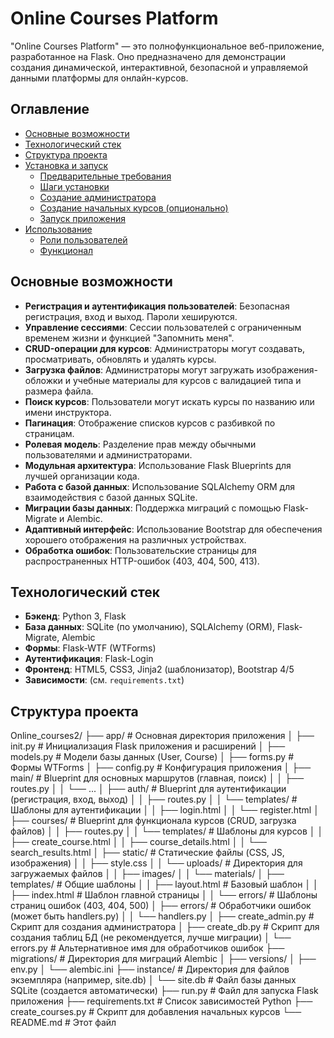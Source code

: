# Online Courses Platform

"Online Courses Platform" — это полнофункциональное веб-приложение, разработанное на Flask. Оно предназначено для демонстрации создания динамической, интерактивной, безопасной и управляемой данными платформы для онлайн-курсов.

## Оглавление

- [Основные возможности](#основные-возможности)
- [Технологический стек](#технологический-стек)
- [Структура проекта](#структура-проекта)
- [Установка и запуск](#установка-и-запуск)
  - [Предварительные требования](#предварительные-требования)
  - [Шаги установки](#шаги-установки)
  - [Создание администратора](#создание-администратора)
  - [Создание начальных курсов (опционально)](#создание-начальных-курсов-опционально)
  - [Запуск приложения](#запуск-приложения)
- [Использование](#использование)
  - [Роли пользователей](#роли-пользователей)
  - [Функционал](#функционал)

## Основные возможности

* **Регистрация и аутентификация пользователей**: Безопасная регистрация, вход и выход. Пароли хешируются.
* **Управление сессиями**: Сессии пользователей с ограниченным временем жизни и функцией "Запомнить меня".
* **CRUD-операции для курсов**: Администраторы могут создавать, просматривать, обновлять и удалять курсы.
* **Загрузка файлов**: Администраторы могут загружать изображения-обложки и учебные материалы для курсов с валидацией типа и размера файла.
* **Поиск курсов**: Пользователи могут искать курсы по названию или имени инструктора.
* **Пагинация**: Отображение списков курсов с разбивкой по страницам.
* **Ролевая модель**: Разделение прав между обычными пользователями и администраторами.
* **Модульная архитектура**: Использование Flask Blueprints для лучшей организации кода.
* **Работа с базой данных**: Использование SQLAlchemy ORM для взаимодействия с базой данных SQLite.
* **Миграции базы данных**: Поддержка миграций с помощью Flask-Migrate и Alembic.
* **Адаптивный интерфейс**: Использование Bootstrap для обеспечения хорошего отображения на различных устройствах.
* **Обработка ошибок**: Пользовательские страницы для распространенных HTTP-ошибок (403, 404, 500, 413).

## Технологический стек

* **Бэкенд**: Python 3, Flask
* **База данных**: SQLite (по умолчанию), SQLAlchemy (ORM), Flask-Migrate, Alembic
* **Формы**: Flask-WTF (WTForms)
* **Аутентификация**: Flask-Login
* **Фронтенд**: HTML5, CSS3, Jinja2 (шаблонизатор), Bootstrap 4/5
* **Зависимости**: (см. `requirements.txt`)

## Структура проекта

Online_courses2/
├── app/                        # Основная директория приложения
│   ├── init.py             # Инициализация Flask приложения и расширений
│   ├── models.py               # Модели базы данных (User, Course)
│   ├── forms.py                # Формы WTForms
│   ├── config.py               # Конфигурация приложения
│   ├── main/                   # Blueprint для основных маршрутов (главная, поиск)
│   │   ├── routes.py
│   │   └── ...
│   ├── auth/                   # Blueprint для аутентификации (регистрация, вход, выход)
│   │   ├── routes.py
│   │   └── templates/          # Шаблоны для аутентификации
│   │       ├── login.html
│   │       └── register.html
│   ├── courses/                # Blueprint для функционала курсов (CRUD, загрузка файлов)
│   │   ├── routes.py
│   │   └── templates/          # Шаблоны для курсов
│   │       ├── create_course.html
│   │       ├── course_details.html
│   │       └── search_results.html
│   ├── static/                 # Статические файлы (CSS, JS, изображения)
│   │   ├── style.css
│   │   └── uploads/            # Директория для загружаемых файлов
│   │       ├── images/
│   │       └── materials/
│   ├── templates/              # Общие шаблоны
│   │   ├── layout.html         # Базовый шаблон
│   │   ├── index.html          # Шаблон главной страницы
│   │   └── errors/             # Шаблоны страниц ошибок (403, 404, 500)
│   ├── errors/                 # Обработчики ошибок (может быть handlers.py)
│   │   └── handlers.py
│   ├── create_admin.py         # Скрипт для создания администратора
│   ├── create_db.py            # Скрипт для создания таблиц БД (не рекомендуется, лучше миграции)
│   └── errors.py               # Альтернативное имя для обработчиков ошибок
├── migrations/                 # Директория для миграций Alembic
│   ├── versions/
│   ├── env.py
│   └── alembic.ini
├── instance/                   # Директория для файлов экземпляра (например, site.db)
│   └── site.db                 # Файл базы данных SQLite (создается автоматически)
├── run.py                      # Файл для запуска Flask приложения
├── requirements.txt            # Список зависимостей Python
├── create_courses.py           # Скрипт для добавления начальных курсов
└── README.md                   # Этот файл
